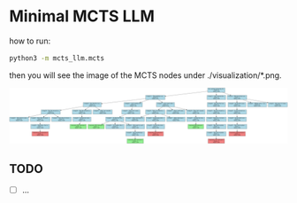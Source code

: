 # Minimal MCTS LLM

how to run:

```bash
python3 -m mcts_llm.mcts
```

then you will see the image of the MCTS nodes under ./visualization/*.png.

![MCTS Tree Snapshot](./visualization/mcts_tree_snapshot_7.png)

## TODO

- [ ] ...
